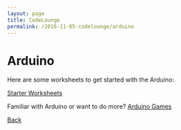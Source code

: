 ```yaml
---
layout: page
title: CodeLounge
permalink: /2016-11-05-codelounge/arduino
---
```



# Arduino

Here are some worksheets to get started with the Arduino:

[Starter Worksheets](https://github.com/cssbristol/codelounge-arduino/archive/master.zip)

Familiar with Arduino or want to do more? [Arduino Games](http://mvse-outreach.github.io/arduino-games/)

[Back](/codelounge)

